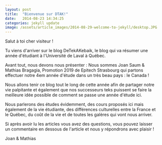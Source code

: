 ```yaml
---
layout: post
title:  "Bienvenue sur DTAK!"
date:   2014-08-23 14:34:25
categories: jekyll update
image: /assets/article_images/2014-08-29-welcome-to-jekyll/desktop.JPG
---
```


Salut à toi cher visiteur !

Tu viens d'arriver sur le blog DeTekAKebaik, le blog qui va résumer une année d'étudiant à l'Université de Laval à Québec.

Avant tout, nous devons nous présenter : Nous sommes Joan Saum & Mathias Bragagia, Promotion 2019 de Epitech Strasbourg qui partons effectuer notre 4em année d'étude dans un très beau pays : le Canada !

Nous allons tenir ce blog tout le long de cette année afin de partager notre vie palpitante et également que nos successeurs teks puissent se faire la meilleure idée possible de comment se passe une année d'étude ici.

Nous parlerons des études évidemment, des cours proposés ici mais également de la vie étudiante, des différences culturelles entre la France et le Québec, du coût de la vie et de toutes les galères qui vont nous arriver.

Si après avoir lu les articles vous avez des questions, vous pouvez laisser un commentaire en dessous de l'article et nous y répondrons avec plaisir !

Joan & Mathias

